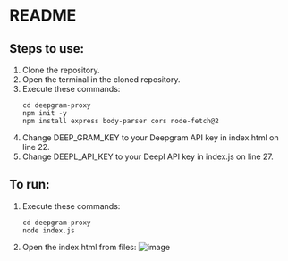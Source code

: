 <H1>README</H1>

## Steps to use:

1. Clone the repository.
2. Open the terminal in the cloned repository.
3. Execute these commands:
   ```
   cd deepgram-proxy
   npm init -y
   npm install express body-parser cors node-fetch@2
   ```
4. Change DEEP_GRAM_KEY to your Deepgram API key in index.html on line 22.
5. Change DEEPL_API_KEY to your Deepl API key in index.js on line 27.

## To run:
1. Execute these commands:
   ```
   cd deepgram-proxy
   node index.js
   ```
2. Open the index.html from files:
   ![image](https://github.com/user-attachments/assets/1440d462-83c5-4b38-85d5-850e68ee623e)

